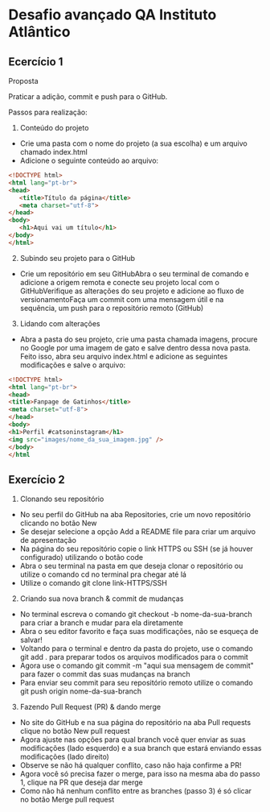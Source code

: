 # Desafio avançado QA Instituto Atlântico

## Ecercício 1

Proposta

Praticar a adição, commit e push para o GitHub.

Passos para realização:

1. Conteúdo do projeto

-  Crie uma pasta com o nome do projeto (a sua escolha) e um arquivo chamado index.html
-  Adicione o seguinte conteúdo ao arquivo:
```html
<!DOCTYPE html>
<html lang="pt-br">
<head>
   <title>Título da página</title>
   <meta charset="utf-8">
</head>
<body>
   <h1>Aqui vai um título</h1>
</body>
</html>
```
2. Subindo seu projeto para o GitHub

-  Crie um repositório em seu GitHubAbra o seu terminal de comando e adicione a origem remota e conecte seu projeto local com o GitHubVerifique as alterações do seu projeto e adicione ao fluxo de versionamentoFaça um commit com uma mensagem útil e na sequência, um push para o repositório remoto (GitHub)

3. Lidando com alterações

-  Abra a pasta do seu projeto, crie uma pasta chamada imagens, procure no Google por uma imagem de gato e salve dentro dessa nova pasta. Feito isso, abra seu arquivo index.html e adicione as seguintes modificações e salve o arquivo:
```html
<!DOCTYPE html>
<html lang="pt-br">
<head>
<title>Fanpage de Gatinhos</title>
<meta charset="utf-8">
</head>
<body>
<h1>Perfil #catsoninstagram</h1>
<img src="images/nome_da_sua_imagem.jpg" />
</body>
</html
```
## Exercício 2

1. Clonando seu repositório
-   No seu perfil do GitHub na aba Repositories, crie um novo repositório clicando no botão New
-   Se desejar selecione a opção Add a README file para criar um arquivo de apresentação
-   Na página do seu repositório copie o link HTTPS ou SSH (se já houver configurado) utilizando o botão code
-   Abra o seu terminal na pasta em que deseja clonar o repositório ou utilize o comando cd no terminal pra chegar até lá
-   Utilize o comando git clone link-HTTPS/SSH

2. Criando sua nova branch & commit de mudanças
-   No terminal escreva o comando git checkout -b nome-da-sua-branch para criar a branch e mudar para ela diretamente
-   Abra o seu editor favorito e faça suas modificações, não se esqueça de salvar!
-   Voltando para o terminal e dentro da pasta do projeto, use o comando git add . para preparar todos os arquivos modificados para o commit
-   Agora use o comando git commit -m "aqui sua mensagem de commit" para fazer o commit das suas mudanças na branch
-   Para enviar seu commit para seu repositório remoto utilize o comando git push origin nome-da-sua-branch

3. Fazendo Pull Request (PR) & dando merge
-   No site do GitHub e na sua página do repositório na aba Pull requests clique no botão New pull request
-   Agora ajuste nas opções para qual branch você quer enviar as suas modificações (lado esquerdo) e a sua branch que estará enviando essas modificações (lado direito)
-   Observe se não há qualquer conflito, caso não haja confirme a PR!
-   Agora você só precisa fazer o merge, para isso na mesma aba do passo 1, clique na PR que deseja dar merge
-   Como não há nenhum conflito entre as branches (passo 3) é só clicar no botão Merge pull request
